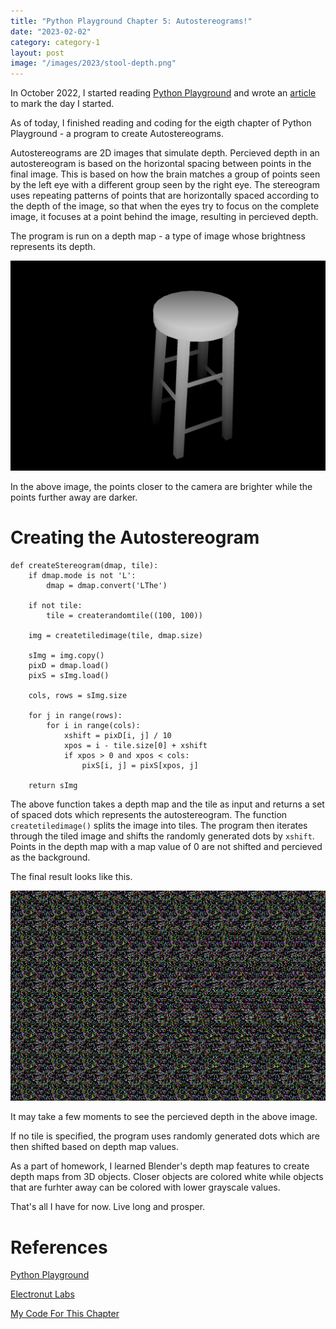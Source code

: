 ```yaml
---
title: "Python Playground Chapter 5: Autostereograms!"
date: "2023-02-02"
category: category-1
layout: post
image: "/images/2023/stool-depth.png"
---
```


In October 2022, I started reading [Python Playground](https://nostarch.com/pythonplayground) and wrote an [article](https://aryanaut.github.io/blog/starting-python-p/) to mark the day I started. 

As of today, I finished reading and coding for the eigth chapter of Python Playground - a program to create Autostereograms. 

Autostereograms are 2D images that simulate depth. Percieved depth in an autostereogram is based on the horizontal spacing between points in the final image. This is based on how the brain matches a group of points seen by the left eye with a different group seen by the right eye. The stereogram uses repeating patterns of points that are horizontally spaced according to the depth of the image, so that when the eyes try to focus on the complete image, it focuses at a point behind the image, resulting in percieved depth.

The program is run on a depth map - a type of image whose brightness represents its depth.

<span class="image fit"><img src="/images/2023/stool-depth.png"></span>

In the above image, the points closer to the camera are brighter while the points further away are darker. 

# Creating the Autostereogram

```
def createStereogram(dmap, tile):
    if dmap.mode is not 'L':
        dmap = dmap.convert('LThe')

    if not tile:
        tile = createrandomtile((100, 100))

    img = createtiledimage(tile, dmap.size)

    sImg = img.copy()
    pixD = dmap.load()
    pixS = sImg.load()

    cols, rows = sImg.size

    for j in range(rows):
        for i in range(cols):
            xshift = pixD[i, j] / 10
            xpos = i - tile.size[0] + xshift
            if xpos > 0 and xpos < cols:
                pixS[i, j] = pixS[xpos, j]

    return sImg
```

The above function takes a depth map and the tile as input and returns a set of spaced dots which represents the autostereogram. The function ```createtiledimage()``` splits the image into tiles. The program then iterates through the tiled image and shifts the randomly generated dots by ```xshift```. Points in the depth map with a map value of 0 are not shifted and percieved as the background.

The final result looks like this.

<span class="image fit"><img src="/images/2023/stereogram.png"></span>

It may take a few moments to see the percieved depth in the above image. 

If no tile is specified, the program uses randomly generated dots which are then shifted based on depth map values. 

As a part of homework, I learned Blender's depth map features to create depth maps from 3D objects. Closer objects are colored white while objects that are furhter away can be colored with lower grayscale values.

That's all I have for now. Live long and prosper.

# References

[Python Playground](https://nostarch.com/pythonplayground)

[Electronut Labs](https://electronut.in/)

[My Code For This Chapter](https://github.com/Aryanaut/pythonplaygroundproblems/tree/main/chapter_8)
